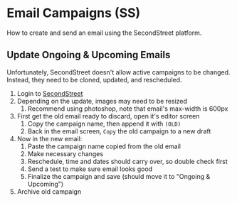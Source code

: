 # Email Campaigns (SS)

How to create and send an email using the SecondStreet platform.

## Update Ongoing & Upcoming Emails

Unfortunately, SecondStreet doesn't allow active campaigns to be changed.  Instead, they need to be cloned, updated, and rescheduled.

1. Login to [SecondStreet](https://partners.secondstreet.com/p/app/#/login)
2. Depending on the update, images may need to be resized
   1. Recommend using photoshop, note that email's max-width is 600px
3. First get the old email ready to discard, open it's editor screen
   1. Copy the campaign name, then append it with `(OLD)`
   2. Back in the email screen, `Copy` the old campaign to a new draft
4. Now in the new email:
   1. Paste the campaign name copied from the old email
   2. Make necessary changes
   3. Reschedule, time and dates should carry over, so double check first
   4. Send a test to make sure email looks good
   5. Finalize the campaign and save (should move it to "Ongoing & Upcoming")
5. Archive old campaign